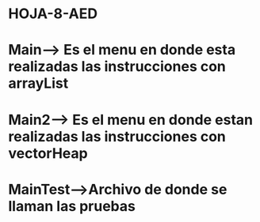 # HOJA-8-AED
# Main--> Es el menu en donde esta realizadas las instrucciones con arrayList
# Main2--> Es el menu en donde estan realizadas las instrucciones con vectorHeap
# MainTest-->Archivo de donde se llaman las pruebas
